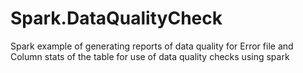 # Spark.DataQualityCheck
Spark example of generating reports of data quality for Error file and Column stats of the table for use of data quality checks using spark
